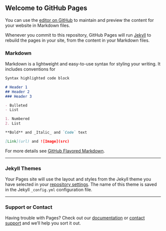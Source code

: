 ## Welcome to GitHub Pages

You can use the [editor on GitHub](https://github.com/starganv2-vc/starganv2-vc.github.io/edit/main/index.md) to maintain and preview the content for your website in Markdown files.

Whenever you commit to this repository, GitHub Pages will run [Jekyll](https://jekyllrb.com/) to rebuild the pages in your site, from the content in your Markdown files.

### Markdown

Markdown is a lightweight and easy-to-use syntax for styling your writing. It includes conventions for

```markdown
Syntax highlighted code block

# Header 1
## Header 2
### Header 3

- Bulleted
- List

1. Numbered
2. List

**Bold** and _Italic_ and `Code` text

[Link](url) and ![Image](src)
```

For more details see [GitHub Flavored Markdown](https://guides.github.com/features/mastering-markdown/).

---


### Jekyll Themes

Your Pages site will use the layout and styles from the Jekyll theme you have selected in your [repository settings](https://github.com/starganv2-vc/starganv2-vc.github.io/settings). The name of this theme is saved in the Jekyll `_config.yml` configuration file.

---


### Support or Contact

Having trouble with Pages? Check out our [documentation](https://docs.github.com/categories/github-pages-basics/) or [contact support](https://support.github.com/contact) and we’ll help you sort it out.

